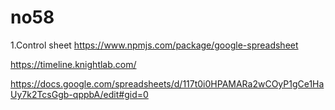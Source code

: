 # no58

1.Control sheet
https://www.npmjs.com/package/google-spreadsheet

https://timeline.knightlab.com/


https://docs.google.com/spreadsheets/d/117t0i0HPAMARa2wCOyP1gCe1HaUy7k2TcsGgb-qppbA/edit#gid=0
